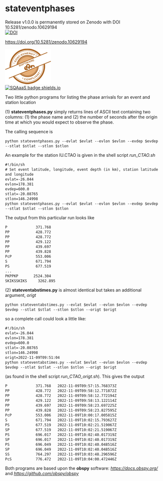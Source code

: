 # stateventphases  

Release v1.0.0 is permanently stored on Zenodo with DOI 10.5281/zenodo.10629194  
[![DOI](https://zenodo.org/badge/564022209.svg)](https://zenodo.org/doi/10.5281/zenodo.10629194)  

https://doi.org/10.5281/zenodo.10629194    

[![SQAaaS badge](https://github.com/EOSC-synergy/SQAaaS/raw/master/badges/badges_150x116/badge_software_bronze.png)](https://api.eu.badgr.io/public/assertions/PvagjGy9S-Sl7UVUj8i0vQ "SQAaaS bronze badge achieved")  
[![SQAaaS badge shields.io](https://img.shields.io/badge/sqaaas%20software-bronze-e6ae77)](https://api.eu.badgr.io/public/assertions/PvagjGy9S-Sl7UVUj8i0vQ "SQAaaS bronze badge achieved")  


Two little python programs for listing the phase arrivals for an event and station location

(1) **stateventphases.py** simply returns lines of ASCII text containing two columns: (1) the phase name and (2) the number of seconds after the origin time at which you would expect to observe the phase.  

The calling sequence is  

```
python stateventphases.py --evlat $evlat --evlon $evlon --evdep $evdep --stlat $stlat --stlon $stlon
```

An example for the station IU.CTAO is given in the shell script *run_CTAO.sh*  

```
#!/bin/sh
# Set event latitude, longitude, event depth (in km), station latitude and longitude
evlat=-26.044
evlon=178.381
evdep=600.0
stlat=-20.08765
stlon=146.24998
python stateventphases.py --evlat $evlat --evlon $evlon --evdep $evdep --stlat $stlat --stlon $stlon
```

The output from this particular run looks like  
```
P             371.768
PP            428.772
PP            428.772
PP            429.122
PP            439.697
PP            439.828
PcP           553.006
S             671.794
PS            677.519
...
PKPPKP       2524.304
SKIKSSKIKS     3262.895
```

(2) **stateventabstimes.py** is almost identical but takes an additional argument, *origt*  

```
python stateventabstimes.py --evlat $evlat --evlon $evlon --evdep $evdep --stlat $stlat --stlon $stlon --origt $origt
```

so a complete call could look a little like:

```
#!/bin/sh  
evlat=-26.044  
evlon=178.381  
evdep=600.0  
stlat=-20.08765  
stlon=146.24998  
origt=2022-11-09T09:51:04  
python stateventabstimes.py --evlat $evlat --evlon $evlon --evdep $evdep --stlat $stlat --stlon $stlon --origt $origt
```

(as found in the shell script *run_CTAO_origt.sh*). This gives the output

```
P             371.768   2022-11-09T09:57:15.768373Z  
PP            428.772   2022-11-09T09:58:12.771872Z  
PP            428.772   2022-11-09T09:58:12.772194Z  
PP            429.122   2022-11-09T09:58:13.122114Z  
PP            439.697   2022-11-09T09:58:23.697225Z  
PP            439.828   2022-11-09T09:58:23.827595Z  
PcP           553.006   2022-11-09T10:00:17.005815Z  
S             671.794   2022-11-09T10:02:15.793627Z  
PS            677.519   2022-11-09T10:02:21.519067Z  
SP            677.519   2022-11-09T10:02:21.519067Z  
PS            696.017   2022-11-09T10:02:40.017319Z  
SP            696.017   2022-11-09T10:02:40.017319Z  
PS            696.049   2022-11-09T10:02:40.048516Z  
SP            696.049   2022-11-09T10:02:40.048516Z  
SS            764.297   2022-11-09T10:03:48.296596Z  
PcS           776.472   2022-11-09T10:04:00.472446Z
```

Both programs are based upon the **obspy** software: *https://docs.obspy.org/* and *https://github.com/obspy/obspy*  

